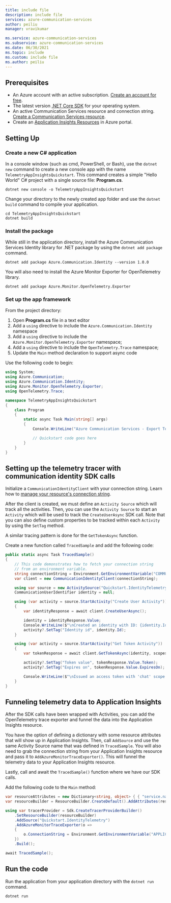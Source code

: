 ```yaml
---
title: include file
description: include file
services: azure-communication-services
author: peiliu
manager: vravikumar

ms.service: azure-communication-services
ms.subservice: azure-communication-services
ms.date: 06/30/2021
ms.topic: include
ms.custom: include file
ms.author: peiliu
---
```


## Prerequisites

- An Azure account with an active subscription. [Create an account for free](https://azure.microsoft.com/free/?WT.mc_id=A261C142F).
- The latest version [.NET Core SDK](https://dotnet.microsoft.com/download/dotnet-core) for your operating system.
- An active Communication Services resource and connection string. [Create a Communication Services resource](../create-communication-resource.md).
- Create an [Application Insights Resources](../../../azure-monitor/app/create-new-resource.md) in Azure portal.

## Setting Up

### Create a new C# application

In a console window (such as cmd, PowerShell, or Bash), use the `dotnet new` command to create a new console app with the name `TelemetryAppInsightsQuickstart`. This command creates a simple "Hello World" C# project with a single source file: **Program.cs**.

```console
dotnet new console -o TelemetryAppInsightsQuickstart
```

Change your directory to the newly created app folder and use the `dotnet build` command to compile your application.

```console
cd TelemetryAppInsightsQuickstart
dotnet build
```

### Install the package

While still in the application directory, install the Azure Communication Services Identity library for .NET package by using the `dotnet add package` command.

```console
dotnet add package Azure.Communication.Identity --version 1.0.0
```

You will also need to install the Azure Monitor Exporter for OpenTelemetry library.

```console
dotnet add package Azure.Monitor.OpenTelemetry.Exporter
```

### Set up the app framework

From the project directory:

1. Open **Program.cs** file in a text editor
2. Add a `using` directive to include the `Azure.Communication.Identity` namespace
3. Add a `using` directive to include the `Azure.Monitor.OpenTelemetry.Exporter` namespace;
4. Add a `using` directive to include the `OpenTelemetry.Trace` namespace;
5. Update the `Main` method declaration to support async code

Use the following code to begin:

```csharp
using System;
using Azure.Communication;
using Azure.Communication.Identity;
using Azure.Monitor.OpenTelemetry.Exporter;
using OpenTelemetry.Trace;

namespace TelemetryAppInsightsQuickstart
{
    class Program
    {
        static async Task Main(string[] args)
        {
            Console.WriteLine("Azure Communication Services - Export Telemetry to Application Insights");

            // Quickstart code goes here
        }
    }
}
```
## Setting up the telemetry tracer with communication identity SDK calls

Initialize a `CommunicationIdentityClient` with your connection string. Learn how to [manage your resource's connection string](../create-communication-resource.md#store-your-connection-string).

After the client is created, we must define an `Activity Source` which will track all the activities. Then, you can use the `Activity Source` to start an `Activity` which will be used to track the `CreateUserAsync` SDK call. Note that you can also define custom properties to be tracked within each `Activity` by using the `SetTag` method.

A similar tracing pattern is done for the `GetTokenAsync` function.

Create a new function called `TracedSample` and add the following code:

```csharp
public static async Task TracedSample()
{
    // This code demonstrates how to fetch your connection string
    // from an environment variable.
    string connectionString = Environment.GetEnvironmentVariable("COMMUNICATION_SERVICES_CONNECTION_STRING");
    var client = new CommunicationIdentityClient(connectionString);

    using var source = new ActivitySource("Quickstart.IdentityTelemetry");
    CommunicationUserIdentifier identity = null;

    using (var activity = source.StartActivity("Create User Activity"))
    {
        var identityResponse = await client.CreateUserAsync();

        identity = identityResponse.Value;
        Console.WriteLine($"\nCreated an identity with ID: {identity.Id}");
        activity?.SetTag("Identity id", identity.Id);
    }

    using (var activity = source.StartActivity("Get Token Activity"))
    {
        var tokenResponse = await client.GetTokenAsync(identity, scopes: new[] { CommunicationTokenScope.Chat });

        activity?.SetTag("Token value", tokenResponse.Value.Token);
        activity?.SetTag("Expires on", tokenResponse.Value.ExpiresOn);

        Console.WriteLine($"\nIssued an access token with 'chat' scope that expires at {tokenResponse.Value.ExpiresOn}:");
    }
}
```

## Funneling telemetry data to Application Insights

After the SDK calls have been wrapped with Activities, you can add the OpenTelemetry trace exporter and funnel the data into the Application Insights resource.

You have the option of defining a dictionary with some resource attributes that will show up in Application Insights.
Then, call `AddSource` and use the same Activity Source name that was defined in `TracedSample`.
You will also need to grab the connection string from your Application Insights resource and pass it to `AddAzureMonitorTraceExporter()`. This will funnel the telemetry data to your Application Insights resource.

Lastly, call and await the `TracedSample()` function where we have our SDK calls.

Add the following code to the `Main` method:

```csharp
var resourceAttributes = new Dictionary<string, object> { { "service.name", "<service-name>" }, { "service.instance.id", "<service-instance-id>" } };
var resourceBuilder = ResourceBuilder.CreateDefault().AddAttributes(resourceAttributes);

using var tracerProvider = Sdk.CreateTracerProviderBuilder()
    .SetResourceBuilder(resourceBuilder)
    .AddSource("Quickstart.IdentityTelemetry")
    .AddAzureMonitorTraceExporter(o =>
    {
        o.ConnectionString = Environment.GetEnvironmentVariable("APPLICATION_INSIGHTS_CONNECTION_STRING");
    })
    .Build();

await TracedSample();
```

## Run the code

Run the application from your application directory with the `dotnet run` command.

```console
dotnet run
```